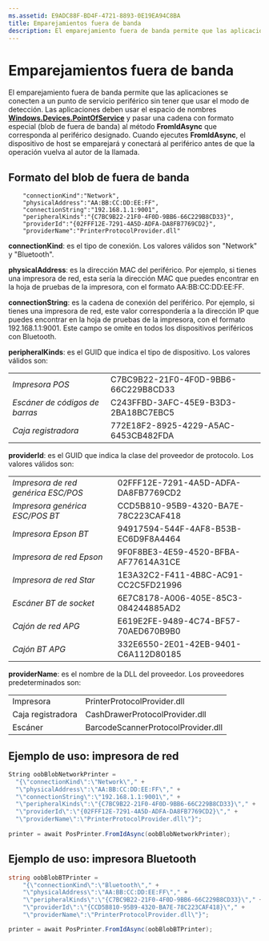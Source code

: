 ```yaml
---
ms.assetid: E9ADC88F-BD4F-4721-8893-0E19EA94C8BA
title: Emparejamientos fuera de banda
description: El emparejamiento fuera de banda permite que las aplicaciones se conecten a un punto de servicio periférico sin tener que usar el modo de detección.
---
```

# Emparejamientos fuera de banda

El emparejamiento fuera de banda permite que las aplicaciones se conecten a un punto de servicio periférico sin tener que usar el modo de detección. Las aplicaciones deben usar el espacio de nombres [**Windows.Devices.PointOfService**](https://msdn.microsoft.com/en-us/library/windows/apps/windows.devices.pointofservice.aspx) y pasar una cadena con formato especial (blob de fuera de banda) al método **FromIdAsync** que corresponda al periférico designado. Cuando ejecutes **FromIdAsync**, el dispositivo de host se emparejará y conectará al periférico antes de que la operación vuelva al autor de la llamada.

## Formato del blob de fuera de banda

```
    "connectionKind":"Network",
    "physicalAddress":"AA:BB:CC:DD:EE:FF",
    "connectionString":"192.168.1.1:9001",
    "peripheralKinds":"{C7BC9B22-21F0-4F0D-9BB6-66C229B8CD33}",
    "providerId":"{02FFF12E-7291-4A5D-ADFA-DA8FB7769CD2}",
    "providerName":"PrinterProtocolProvider.dll"
```

**connectionKind**: es el tipo de conexión. Los valores válidos son "Network" y "Bluetooth".
    
**physicalAddress**: es la dirección MAC del periférico. Por ejemplo, si tienes una impresora de red, esta sería la dirección MAC que puedes encontrar en la hoja de pruebas de la impresora, con el formato AA:BB:CC:DD:EE:FF.

**connectionString**: es la cadena de conexión del periférico. Por ejemplo, si tienes una impresora de red, este valor correspondería a la dirección IP que puedes encontrar en la hoja de pruebas de la impresora, con el formato 192.168.1.1:9001. Este campo se omite en todos los dispositivos periféricos con Bluetooth.

**peripheralKinds**: es el GUID que indica el tipo de dispositivo. Los valores válidos son:

|  |  |
| ---- | ---- |
| *Impresora POS* | C7BC9B22-21F0-4F0D-9BB6-66C229B8CD33 |
| *Escáner de códigos de barras* | C243FFBD-3AFC-45E9-B3D3-2BA18BC7EBC5 |
| *Caja registradora* | 772E18F2-8925-4229-A5AC-6453CB482FDA |

**providerId**: es el GUID que indica la clase del proveedor de protocolo. Los valores válidos son:

|  |  |
| ---- | ---- |
| *Impresora de red genérica ESC/POS* | 02FFF12E-7291-4A5D-ADFA-DA8FB7769CD2 |
| *Impresora genérica ESC/POS BT* | CCD5B810-95B9-4320-BA7E-78C223CAF418 |
| *Impresora Epson BT* | 94917594-544F-4AF8-B53B-EC6D9F8A4464 |
| *Impresora de red Epson* | 9F0F8BE3-4E59-4520-BFBA-AF77614A31CE |
| *Impresora de red Star* | 1E3A32C2-F411-4B8C-AC91-CC2C5FD21996 |
| *Escáner BT de socket* | 6E7C8178-A006-405E-85C3-084244885AD2 |
| *Cajón de red APG* | E619E2FE-9489-4C74-BF57-70AED670B9B0 |
| *Cajón BT APG* | 332E6550-2E01-42EB-9401-C6A112D80185 |

 
**providerName**: es el nombre de la DLL del proveedor. Los proveedores predeterminados son:

|  |  |
| ---- | ---- |
| Impresora | PrinterProtocolProvider.dll |
| Caja registradora | CashDrawerProtocolProvider.dll |
| Escáner | BarcodeScannerProtocolProvider.dll |

## Ejemplo de uso: impresora de red

```csharp
String oobBlobNetworkPrinter =
  "{\"connectionKind\":\"Network\"," +
  "\"physicalAddress\":\"AA:BB:CC:DD:EE:FF\"," +
  "\"connectionString\":\"192.168.1.1:9001\"," +
  "\"peripheralKinds\":\"{C7BC9B22-21F0-4F0D-9BB6-66C229B8CD33}\"," +
  "\"providerId\":\"{02FFF12E-7291-4A5D-ADFA-DA8FB7769CD2}\"," +
  "\"providerName\":\"PrinterProtocolProvider.dll\"}";
    
printer = await PosPrinter.FromIdAsync(oobBlobNetworkPrinter);
```

## Ejemplo de uso: impresora Bluetooth

```csharp
string oobBlobBTPrinter =
    "{\"connectionKind\":\"Bluetooth\"," +
    "\"physicalAddress\":\"AA:BB:CC:DD:EE:FF\"," +
    "\"peripheralKinds\":\"{C7BC9B22-21F0-4F0D-9BB6-66C229B8CD33}\"," +
    "\"providerId\":\"{CCD5B810-95B9-4320-BA7E-78C223CAF418}\"," +
    "\"providerName\":\"PrinterProtocolProvider.dll\"}";

printer = await PosPrinter.FromIdAsync(oobBlobBTPrinter);

```







<!--HONumber=Mar16_HO4-->


